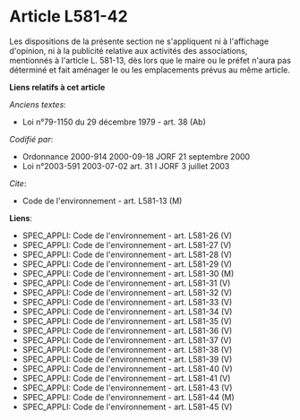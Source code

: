 # Article L581-42

Les dispositions de la présente section ne s'appliquent ni à l'affichage d'opinion, ni à la publicité relative aux activités
des associations, mentionnés à l'article L. 581-13, dès lors que le maire ou le préfet n'aura pas déterminé et fait aménager
le ou les emplacements prévus au même article.

**Liens relatifs à cet article**

_Anciens textes_:

  - Loi n°79-1150 du 29 décembre 1979 - art. 38 (Ab)

_Codifié par_:

  - Ordonnance 2000-914 2000-09-18 JORF 21 septembre 2000
  - Loi n°2003-591 2003-07-02 art. 31 I JORF 3 juillet 2003

_Cite_:

  - Code de l'environnement - art. L581-13 (M)

**Liens**:

  - SPEC_APPLI: Code de l'environnement - art. L581-26 (V)
  - SPEC_APPLI: Code de l'environnement - art. L581-27 (V)
  - SPEC_APPLI: Code de l'environnement - art. L581-28 (V)
  - SPEC_APPLI: Code de l'environnement - art. L581-29 (V)
  - SPEC_APPLI: Code de l'environnement - art. L581-30 (M)
  - SPEC_APPLI: Code de l'environnement - art. L581-31 (V)
  - SPEC_APPLI: Code de l'environnement - art. L581-32 (V)
  - SPEC_APPLI: Code de l'environnement - art. L581-33 (V)
  - SPEC_APPLI: Code de l'environnement - art. L581-34 (V)
  - SPEC_APPLI: Code de l'environnement - art. L581-35 (V)
  - SPEC_APPLI: Code de l'environnement - art. L581-36 (V)
  - SPEC_APPLI: Code de l'environnement - art. L581-37 (V)
  - SPEC_APPLI: Code de l'environnement - art. L581-38 (V)
  - SPEC_APPLI: Code de l'environnement - art. L581-39 (V)
  - SPEC_APPLI: Code de l'environnement - art. L581-40 (V)
  - SPEC_APPLI: Code de l'environnement - art. L581-41 (V)
  - SPEC_APPLI: Code de l'environnement - art. L581-43 (V)
  - SPEC_APPLI: Code de l'environnement - art. L581-44 (M)
  - SPEC_APPLI: Code de l'environnement - art. L581-45 (V)
